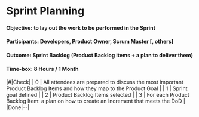 # Sprint Planning
#### Objective: to lay out the work to be performed in the Sprint
#### Participants: Developers, Product Owner, Scrum Master [, others]
#### Outcome: Sprint Backlog (Product Backlog items + a plan to deliver them)
#### Time-box: 8 Hours / 1 Month

|#|Check|
| 0 | All attendees are prepared to discuss the most important Product Backlog Items and how they map to the Product Goal |
| 1 | Sprint goal defined |
| 2 | Product Backlog Items selected |
| 3 | For each Product Backlog Item: a plan on how to create an Increment that meets the DoD |
|Done|--|
